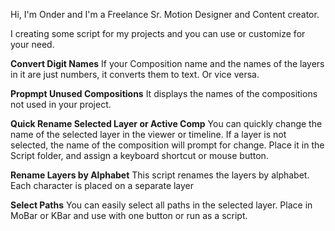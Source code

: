 Hi, I'm Onder and I'm a Freelance Sr. Motion Designer and Content creator.

I creating some script for my projects and you can use or customize for your need.

**Convert Digit Names**
If your Composition name and the names of the layers in it are just numbers, it converts them to text. Or vice versa.

**Propmpt Unused Compositions**
It displays the names of the compositions not used in your project.

**Quick Rename Selected Layer or Active Comp**
You can quickly change the name of the selected layer in the viewer or timeline. 
If a layer is not selected, the name of the composition will prompt for change.
Place it in the Script folder, and assign a keyboard shortcut or mouse button.

**Rename Layers by Alphabet**
This script renames the layers by alphabet. Each character is placed on a separate layer

**Select Paths**
You can easily select all paths in the selected layer.
Place in MoBar or KBar and use with one button or run as a script. 

